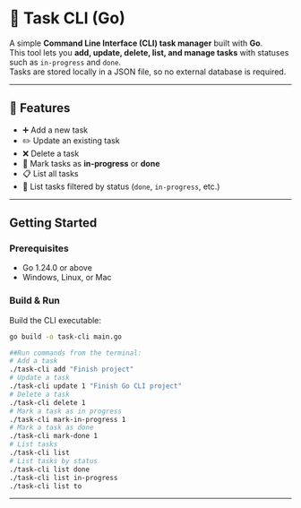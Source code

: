# 📝 Task CLI (Go)

A simple **Command Line Interface (CLI) task manager** built with **Go**.  
This tool lets you **add, update, delete, list, and manage tasks** with statuses such as `in-progress` and `done`.  
Tasks are stored locally in a JSON file, so no external database is required.

---

## 🚀 Features
- ➕ Add a new task  
- ✏️ Update an existing task  
- ❌ Delete a task  
- 🔄 Mark tasks as **in-progress** or **done**  
- 📋 List all tasks  
- 🎯 List tasks filtered by status (`done`, `in-progress`, etc.)  

---

## Getting Started

### Prerequisites
- Go 1.24.0 or above
- Windows, Linux, or Mac

### Build & Run
Build the CLI executable:

```bash
go build -o task-cli main.go

##Run commands from the terminal:
# Add a task
./task-cli add "Finish project"
# Update a task
./task-cli update 1 "Finish Go CLI project"
# Delete a task
./task-cli delete 1
# Mark a task as in progress
./task-cli mark-in-progress 1
# Mark a task as done
./task-cli mark-done 1
# List tasks
./task-cli list
# List tasks by status
./task-cli list done
./task-cli list in-progress
./task-cli list to
```
---